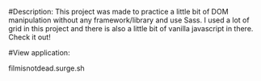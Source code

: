 #Description: 
This project was made to practice a little bit of DOM manipulation without any framework/library and use Sass. I used a lot of grid in this project and there is also a little bit of vanilla javascript in there. Check it out! 

#View application: 

filmisnotdead.surge.sh
